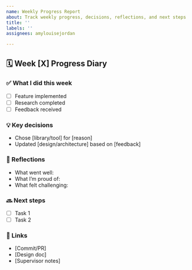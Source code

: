 ```yaml
---
name: Weekly Progress Report
about: Track weekly progress, decisions, reflections, and next steps
title: ''
labels: ''
assignees: amylouisejordan

---
```


## 🗓️ Week [X] Progress Diary

### ✅ What I did this week
- [ ] Feature implemented
- [ ] Research completed
- [ ] Feedback received

### 💡 Key decisions
- Chose [library/tool] for [reason]
- Updated [design/architecture] based on [feedback]

### 🧠 Reflections
- What went well:
- What I’m proud of:
- What felt challenging:

### 🔜 Next steps
- [ ] Task 1
- [ ] Task 2

### 📎 Links
- [Commit/PR]
- [Design doc]
- [Supervisor notes]

